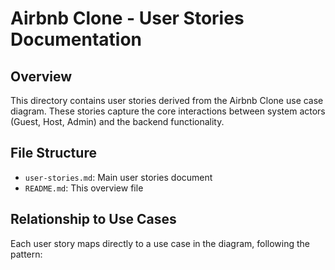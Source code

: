 # Airbnb Clone - User Stories Documentation

## Overview
This directory contains user stories derived from the Airbnb Clone use case diagram. These stories capture the core interactions between system actors (Guest, Host, Admin) and the backend functionality.

## File Structure
- `user-stories.md`: Main user stories document
- `README.md`: This overview file

## Relationship to Use Cases
Each user story maps directly to a use case in the diagram, following the pattern: